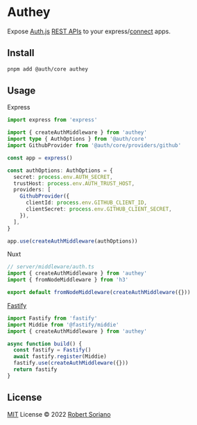 # Authey

Expose [Auth.js](https://authjs.dev/) [REST APIs](https://authjs.dev/reference/rest-api) to your express/[connect](https://www.npmjs.com/package/connect) apps.

## Install

```bash
pnpm add @auth/core authey
```

## Usage

Express

```ts
import express from 'express'

import { createAuthMiddleware } from 'authey'
import type { AuthOptions } from '@auth/core'
import GithubProvider from '@auth/core/providers/github'

const app = express()

const authOptions: AuthOptions = {
  secret: process.env.AUTH_SECRET,
  trustHost: process.env.AUTH_TRUST_HOST,
  providers: [
    GithubProvider({
      clientId: process.env.GITHUB_CLIENT_ID,
      clientSecret: process.env.GITHUB_CLIENT_SECRET,
    }),
  ],
}

app.use(createAuthMiddleware(authOptions))
```

Nuxt

```ts
// server/middleware/auth.ts
import { createAuthMiddleware } from 'authey'
import { fromNodeMiddleware } from 'h3'

export default fromNodeMiddleware(createAuthMiddleware({}))
```

[Fastify](https://github.com/wobsoriano/fastify-next-auth)

```ts
import Fastify from 'fastify'
import Middie from '@fastify/middie'
import { createAuthMiddleware } from 'authey'

async function build() {
  const fastify = Fastify()
  await fastify.register(Middie)
  fastify.use(createAuthMiddleware({}))
  return fastify
}
```

## License

[MIT](./LICENSE) License © 2022 [Robert Soriano](https://github.com/wobsoriano)
